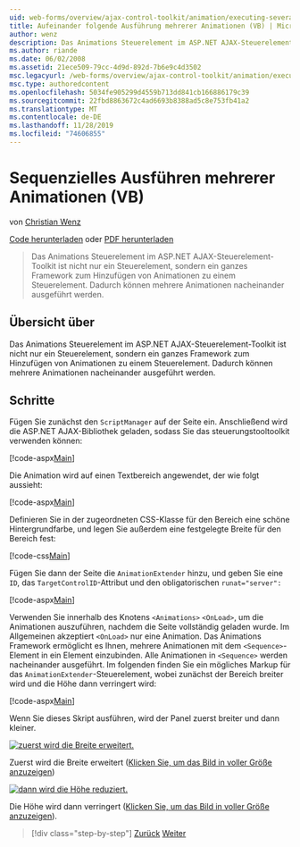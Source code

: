 ```yaml
---
uid: web-forms/overview/ajax-control-toolkit/animation/executing-several-animations-after-each-other-vb
title: Aufeinander folgende Ausführung mehrerer Animationen (VB) | Microsoft-Dokumentation
author: wenz
description: Das Animations Steuerelement im ASP.NET AJAX-Steuerelement-Toolkit ist nicht nur ein Steuerelement, sondern ein ganzes Framework zum Hinzufügen von Animationen zu einem Steuerelement. Sie ermöglicht das Ausführen von "Schweregrad"...
ms.author: riande
ms.date: 06/02/2008
ms.assetid: 21ece509-79cc-4d9d-892d-7b6e9c4d3502
msc.legacyurl: /web-forms/overview/ajax-control-toolkit/animation/executing-several-animations-after-each-other-vb
msc.type: authoredcontent
ms.openlocfilehash: 5034fe905299d4559b713dd841cb166886179c39
ms.sourcegitcommit: 22fbd8863672c4ad6693b8388ad5c8e753fb41a2
ms.translationtype: MT
ms.contentlocale: de-DE
ms.lasthandoff: 11/28/2019
ms.locfileid: "74606855"
---
```

# <a name="executing-several-animations-after-each-other-vb"></a>Sequenzielles Ausführen mehrerer Animationen (VB)

von [Christian Wenz](https://github.com/wenz)

[Code herunterladen](https://download.microsoft.com/download/f/9/a/f9a26acd-8df4-4484-8a18-199e4598f411/Animation3.vb.zip) oder [PDF herunterladen](https://download.microsoft.com/download/6/7/1/6718d452-ff89-4d3f-a90e-c74ec2d636a3/animation3VB.pdf)

> Das Animations Steuerelement im ASP.NET AJAX-Steuerelement-Toolkit ist nicht nur ein Steuerelement, sondern ein ganzes Framework zum Hinzufügen von Animationen zu einem Steuerelement. Dadurch können mehrere Animationen nacheinander ausgeführt werden.

## <a name="overview"></a>Übersicht über

Das Animations Steuerelement im ASP.NET AJAX-Steuerelement-Toolkit ist nicht nur ein Steuerelement, sondern ein ganzes Framework zum Hinzufügen von Animationen zu einem Steuerelement. Dadurch können mehrere Animationen nacheinander ausgeführt werden.

## <a name="steps"></a>Schritte

Fügen Sie zunächst den `ScriptManager` auf der Seite ein. Anschließend wird die ASP.NET AJAX-Bibliothek geladen, sodass Sie das steuerungstooltoolkit verwenden können:

[!code-aspx[Main](executing-several-animations-after-each-other-vb/samples/sample1.aspx)]

Die Animation wird auf einen Textbereich angewendet, der wie folgt aussieht:

[!code-aspx[Main](executing-several-animations-after-each-other-vb/samples/sample2.aspx)]

Definieren Sie in der zugeordneten CSS-Klasse für den Bereich eine schöne Hintergrundfarbe, und legen Sie außerdem eine festgelegte Breite für den Bereich fest:

[!code-css[Main](executing-several-animations-after-each-other-vb/samples/sample3.css)]

Fügen Sie dann der Seite die `AnimationExtender` hinzu, und geben Sie eine `ID`, das `TargetControlID`-Attribut und den obligatorischen `runat="server":`

[!code-aspx[Main](executing-several-animations-after-each-other-vb/samples/sample4.aspx)]

Verwenden Sie innerhalb des Knotens `<Animations>` `<OnLoad>`, um die Animationen auszuführen, nachdem die Seite vollständig geladen wurde. Im Allgemeinen akzeptiert `<OnLoad>` nur eine Animation. Das Animations Framework ermöglicht es Ihnen, mehrere Animationen mit dem `<Sequence>`-Element in ein Element einzubinden. Alle Animationen in `<Sequence>` werden nacheinander ausgeführt. Im folgenden finden Sie ein mögliches Markup für das `AnimationExtender`-Steuerelement, wobei zunächst der Bereich breiter wird und die Höhe dann verringert wird:

[!code-aspx[Main](executing-several-animations-after-each-other-vb/samples/sample5.aspx)]

Wenn Sie dieses Skript ausführen, wird der Panel zuerst breiter und dann kleiner.

[![zuerst wird die Breite erweitert.](executing-several-animations-after-each-other-vb/_static/image2.png)](executing-several-animations-after-each-other-vb/_static/image1.png)

Zuerst wird die Breite erweitert ([Klicken Sie, um das Bild in voller Größe anzuzeigen](executing-several-animations-after-each-other-vb/_static/image3.png))

[![dann wird die Höhe reduziert.](executing-several-animations-after-each-other-vb/_static/image5.png)](executing-several-animations-after-each-other-vb/_static/image4.png)

Die Höhe wird dann verringert ([Klicken Sie, um das Bild in voller Größe anzuzeigen](executing-several-animations-after-each-other-vb/_static/image6.png)).

> [!div class="step-by-step"]
> [Zurück](executing-several-animations-at-the-same-time-vb.md)
> [Weiter](animation-depending-on-a-condition-vb.md)
